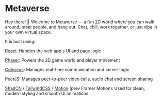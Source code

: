 # Metaverse

Hey there! 👋 Welcome to Metaverse — a fun 2D world where you can walk around, meet people, and hang out.
Chat, chill, work together, or just vibe in your own virtual space.

It is built using:

[React](https://react.dev/): Handles the web app's UI and page logic

[Phaser](https://phaser.io/): Powers the 2D game world and player movement

[Colyseus](https://colyseus.io/): Manages real-time communication and server logic

[PeerJS](https://peerjs.com/): Manages peer-to-peer video calls, audio chat and screen sharing

[ShadCN](https://ui.shadcn.com/) / [TailwindCSS](https://tailwindcss.com/) / [Motion](https://motion.dev/docs) (prev Framer Motion): Used for clean, modern styling and smooth UI animations
